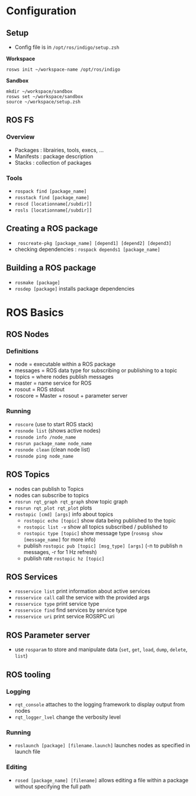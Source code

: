 # Configuration

## Setup
* Config file is in `/opt/ros/indigo/setup.zsh`

**Workspace**
```
rosws init ~/workspace-name /opt/ros/indigo
```

**Sandbox**
```
mkdir ~/workspace/sandbox
rosws set ~/workspace/sandbox
source ~/workspace/setup.zsh
```

## ROS FS
### Overview
* Packages : librairies, tools, execs, ...
* Manifests : package description
* Stacks : collection of packages

### Tools
* `rospack find [package_name]`
* `rosstack find [package_name]`
* `roscd [locationname[/subdir]]`
* `rosls [locationname[/subdir]]`

## Creating a ROS package
* ` roscreate-pkg [package_name] [depend1] [depend2] [depend3]`
* checking dependencies : `rospack depends1 [package_name]`

## Building a ROS package
* `rosmake [package]`
* `rosdep [package]` installs package dependencies

# ROS Basics

## ROS Nodes
### Definitions
* node = executable within a ROS package
* messages = ROS data type for subscribing or publishing to a topic
* topics = where nodes publish messages
* master = name service for ROS
* rosout = ROS stdout
* roscore = Master + rosout + parameter server

### Running
* `roscore` (use to start ROS stack)
* `rosnode list` (shows active nodes)
* `rosnode info /node_name`
* `rosrun package_name node_name`
* `rosnode clean` (clean node list)
* `rosnode ping node_name`

## ROS Topics
* nodes can publish to Topics
* nodes can subscribe to topics
* `rosrun rqt_graph rqt_graph` show topic graph
* `rosrun rqt_plot rqt_plot` plots
* `rostopic [cmd] [args]` info about topics
  * `rostopic echo [topic]` show data being published to the topic
  * `rostopic list -v` show all topics subscribed / published to
  * `rostopic type [topic]` show message type (`rosmsg show [message_name]` for more info)
  * publish `rostopic pub [topic] [msg_type] [args]` (-n to publish n messages, -r for 1 Hz refresh)
  * publish rate `rostopic hz [topic]`

## ROS Services
* `rosservice list` print information about active services
* `rosservice call` call the service with the provided args
* `rosservice type` print service type
* `rosservice find` find services by service type
* `rosservice uri` print service ROSRPC uri

## ROS Parameter server
* use `rosparam` to store and manipulate data (`set`, `get`, `load`, `dump`, `delete`, `list`)

## ROS tooling
### Logging
* `rqt_console` attaches to the logging framework to display output from nodes
* `rqt_logger_lvel` change the verbosity level

### Running
* `roslaunch [package] [filename.launch]` launches nodes as specified in launch file

### Editing
* `rosed [package_name] [filename]` allows editing a file within a package without specifying the full path
